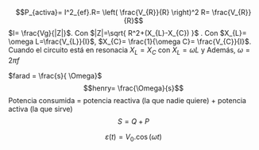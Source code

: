 
$$P_{activa}= I^2_{ef}.R= \left( \frac{V_{R}}{R} \right)^2 R= \frac{V_{R}}{R}$$
$I= \frac{Vg}{|Z|}$. Con $|Z|=\sqrt{ R^2+(X_{L}-X_{C}) }$ . Con $X_{L}= \omega L=\frac{V_{L}}{I}$, $X_{C}= \frac{1}{\omega C}= \frac{V_{C}}{I}$.
Cuando el circuito está en resonacia $X_{L}=X_{C}$ con $X_{L}= \omega L$ y  Además, $\omega = 2\pi f$

$farad = \frac{s}{ \Omega}$ 
$$henry= \frac{\Omega}{s}$$
Potencia consumida = potencia reactiva (la que nadie quiere) + potencia activa (la que sirve)
$$S=Q+P$$


$$\varepsilon(t)=V_{0}.\cos(\omega t) $$